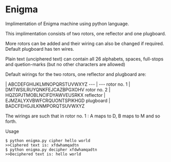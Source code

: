 # Enigma


Implimentation of Enigma machine using python language.

This implimentation consists of two rotors, one reflector and one plugboard.

More rotors can be added and their wiring can also be changed if required. Default plugboard has ten wires.

Plain text (unciphered text) can contain all 26 alphabets, spaces, full-stops and quetion-marks (but no other characters are allowed)

Default wirings for the two rotors, one reflector and plugboard are:

 | ABCDEFGHIJKLMNOPQRSTUVWXYZ 
  --- | --- 
rotor no. 1 | DMTWSILRUYQNKFEJCAZBPGXOHV 
rotor no. 2 | HQZGPJTMOBLNCIFDYAWVEUSRKX 
reflector | EJMZALYXVBWFCRQUONTSPIKHGD 
plugboard | BADCFEHGJILKNMPORQTSUVWXYZ 

The wirings are such that in rotor no. 1 : A maps to D, B maps to M and so forth.


Usage
```shell
$ python enigma.py cipher hello world
>>Ciphered text is: xfdwhamqadtn
$ python enigma.py decipher xfdwhamqadtn
>>Deciphered text is: hello world
```
